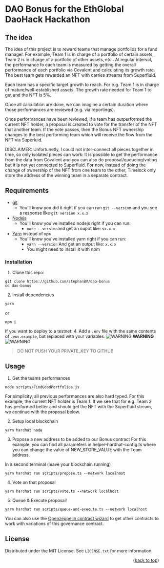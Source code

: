 # DAO Bonus for the EthGlobal DaoHack Hackathon

## The idea 
The idea of this project is to reward teams that manage portfolios for a fund manager. For example, Team 1 is in charge of a portfolio of certain assets, Team 2 is in charge of a portfolio of other assets, etc..
At regular interval, the performance fo each team is measured by getting the overall performance of each portfolio via Covalent and calculating its growth rate. 
The best team gets rewarded an NFT with carries streams from Superfluid.

Each team has a specific target growth to reach.
For e.g. Team 1 is in charge of mature/well-established assets. The growth rate needed for Team 1 to get and the NFT is 5%.

Once all calculation are done, we can imagine a certain duration where those performances are reviewed (e.g. via reportings).

Once performances have been reviewed, if a team has outperformed the current NFT holder, a proposal is created to vote for the transfer of the NFT that another team.
If the vote passes, then the Bonus NFT ownership changes to the best performing team which will receive the flow from the NFT via Superluid.

DISCLAIMER: Unfortunetly, I could not inter-connect all pieces together in time, so only isolated pieces can work: It is possible to get the performance from the data from Covalent and you can also do proposal/queueing/voting but it is not yet connected to Superfluid. For now, instead of doing the change of ownership of the NFT from one team to the other, Timelock only store the address of the winning team in a separate contract.

## Requirements

- [git](https://git-scm.com/book/en/v2/Getting-Started-Installing-Git)
  - You'll know you did it right if you can run `git --version` and you see a response like `git version x.x.x`
- [Nodejs](https://nodejs.org/en/)
  - You'll know you've installed nodejs right if you can run:
    - `node --version`and get an ouput like: `vx.x.x`
- [Yarn](https://classic.yarnpkg.com/lang/en/docs/install/) instead of `npm`
  - You'll know you've installed yarn right if you can run:
    - `yarn --version` And get an output like: `x.x.x`
    - You might need to install it with npm

### Installation

1. Clone this repo:
```
git clone https://github.com/stephanBV/dao-bonus
cd dao-bonus
```
2. Install dependencies
```sh
yarn
```

or 

```
npm i 
```

If you want to deploy to a testnet:
4. Add a `.env` file with the same contents of `.env.example`, but replaced with your variables.
![WARNING](https://via.placeholder.com/15/f03c15/000000?text=+) **WARNING** ![WARNING](https://via.placeholder.com/15/f03c15/000000?text=+)
> DO NOT PUSH YOUR PRIVATE_KEY TO GITHUB


<!-- USAGE  -->
## Usage
1. Get the teams performances
```
node scripts/FindGoodPortfolios.js
```
For simplicity, all previous performances are also hard typed.
For this example, the current NFT holder is Team 1.
If we see that for e.g. Team 2 has performed better and should get the NFT with the Superfluid stream, we continue with the proposal below.

2. Setup local blockchain 
```
yarn hardhat node
```

3. Propose a new address to be added to our Bonus contract
For this example, you can find all parameters in helper-hardhat-config.ts where you can change the value of NEW_STORE_VALUE with the Team address. 

In a second terminal (leave your blockchain running)
```
yarn hardhat run scripts/propose.ts --network localhost
```

4. Vote on that proposal

```
yarn hardhat run scripts/vote.ts --network localhost
```

5. Queue & Execute proposal!

```
yarn hardhat run scripts/queue-and-execute.ts --network localhost
```

You can also use the [Openzeppelin contract wizard](https://wizard.openzeppelin.com/#governor) to get other contracts to work with variations of this governance contract. 

<!-- LICENSE -->
## License

Distributed under the MIT License. See `LICENSE.txt` for more information.

<p align="right">(<a href="#top">back to top</a>)</p>




